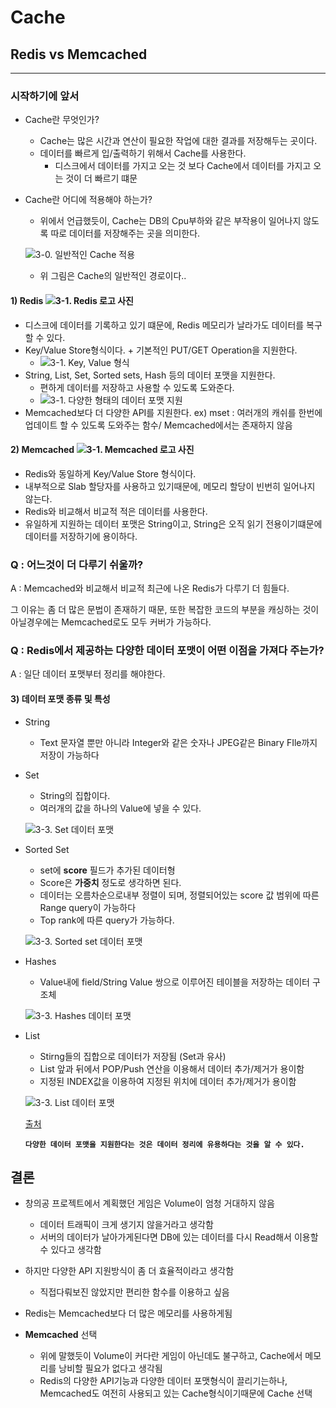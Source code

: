 # Cache
## Redis vs Memcached
* * *
### 시작하기에 앞서
* Cache란 무엇인가?
  * Cache는 많은 시간과 연산이 필요한 작업에 대한 결과를 저장해두는 곳이다.
  * 데이터를 빠르게 입/출력하기 위해서 Cache를 사용한다.
    * 디스크에서 데이터를 가지고 오는 것 보다 Cache에서 데이터를 가지고 오는 것이 더 빠르기 떄문
    
* Cache란 어디에 적용해야 하는가?
  * 위에서 언급했듯이, Cache는 DB의 Cpu부하와 같은 부작용이 일어나지 않도록 따로 데이터를 저장해주는 곳을 의미한다.
  
  ![3-0. 일반적인 Cache 적용](https://user-images.githubusercontent.com/43811124/49564057-9c0e5c00-f965-11e8-91eb-cb3595351d0b.PNG)
  
  * 위 그림은 Cache의 일반적인 경로이다.. 
  
#### 1) Redis   ![3-1. Redis 로고 사진](https://user-images.githubusercontent.com/43811124/49564322-759cf080-f966-11e8-82fe-285a4d09f241.PNG)
* 디스크에 데이터를 기록하고 있기 떄문에, Redis 메모리가 날라가도 데이터를 복구할 수 있다.
* Key/Value Store형식이다. + 기본적인 PUT/GET Operation을 지원한다.
  * ![3-1. Key, Value 형식](https://user-images.githubusercontent.com/43811124/49564688-c2cd9200-f967-11e8-8a66-2dd2822dd551.PNG)
* String, List, Set, Sorted sets, Hash 등의 데이터 포맷을 지원한다.
  * 편하게 데이터를 저장하고 사용할 수 있도록 도와준다.
  * ![3-1. 다양한 형태의 데이터 포맷 지원](https://user-images.githubusercontent.com/43811124/49564514-2c00d580-f967-11e8-9be0-21ff4b6e2afc.PNG)
* Memcached보다 더 다양한 API를 지원한다. ex) mset : 여러개의 캐쉬를 한번에 업데이트 할 수 있도록 도와주는 함수/ Memcached에서는 존재하지 않음


#### 2) Memcached    ![3-1. Memcached 로고 사진](https://user-images.githubusercontent.com/43811124/49564338-80f01c00-f966-11e8-9afa-0b542f367b1d.PNG)
* Redis와 동일하게 Key/Value Store 형식이다. 
* 내부적으로 Slab 할당자를 사용하고 있기때문에, 메모리 할당이 빈번히 일어나지 않는다.
* Redis와 비교해서 비교적 적은 데이터를 사용한다. 
* 유일하게 지원하는 데이터 포맷은 String이고, String은 오직 읽기 전용이기떄문에 데이터를 저장하기에 용이하다.

### Q : 어느것이 더 다루기 쉬울까?
A : Memcached와 비교해서 비교적 최근에 나온 Redis가 다루기 더 힘들다.

그 이유는 좀 더 많은 문법이 존재하기 때문, 또한 복잡한 코드의 부분을 캐싱하는 것이 아닐경우에는 Memcached로도 모두 커버가 가능하다.

### Q : Redis에서 제공하는 다양한 데이터 포맷이 어떤 이점을 가져다 주는가?
A : 일단 데이터 포맷부터 정리를 해야한다.
#### 3) 데이터 포맷 종류 및 특성
* String
  * Text 문자열 뿐만 아니라 Integer와 같은 숫자나 JPEG같은 Binary FIle까지 저장이 가능하다
* Set
  * String의 집합이다.
  * 여러개의 값을 하나의 Value에 넣을 수 있다.
  
  ![3-3. Set 데이터 포맷](https://user-images.githubusercontent.com/43811124/49565816-d8dd5180-f96b-11e8-9bd0-784d66276c2d.PNG)
* Sorted Set
  * set에 **score** 필드가 추가된 데이터형
  * Score은 **가중치** 정도로 생각하면 된다.
  * 데이터는 오름차순으로내부 정렬이 되며, 정렬되어있는 score 값 범위에 따른 Range query이 가능하다
  * Top rank에 따른 query가 가능하다.
  
  ![3-3. Sorted set 데이터 포맷](https://user-images.githubusercontent.com/43811124/49566026-a2540680-f96c-11e8-9405-4cc173990a04.PNG)
* Hashes
  * Value내에 field/String Value 쌍으로 이루어진 테이블을 저장하는 데이터 구조체
  
  ![3-3. Hashes 데이터 포맷](https://user-images.githubusercontent.com/43811124/49566038-aaac4180-f96c-11e8-9f05-8bda79342672.PNG)
* List
  * Stirng들의 집합으로 데이터가 저장됨 (Set과 유사)
  * List 앞과 뒤에서 POP/Push 연산을 이용해서 데이터 추가/제거가 용이함
  * 지정된 INDEX값을 이용하여 지정된 위치에 데이터 추가/제거가 용이함
  
  ![3-3. List 데이터 포맷](https://user-images.githubusercontent.com/43811124/49566048-b26be600-f96c-11e8-82e8-abc1622dee48.PNG)
  
  [출처][1]
  
  
  **`다양한 데이터 포맷을 지원한다는 것은 데이터 정리에 유용하다는 것을 알 수 있다.`**
  

## 결론
 * 창의공 프로젝트에서 계획했던 게임은 Volume이 엄청 거대하지 않음
   * 데이터 트래픽이 크게 생기지 않을거라고 생각함
   * 서버의 데이터가 날아가게된다면 DB에 있는 데이터를 다시 Read해서 이용할 수 있다고 생각함
 * 하지만 다양한 API 지원방식이 좀 더 효율적이라고 생각함
   * 직접다뤄보진 않았지만 편리한 함수를 이용하고 싶음
 * Redis는 Memcached보다 더 많은 메모리를 사용하게됨
 * **Memcached** 선택
   * 위에 말했듯이 Volume이 커다란 게임이 아닌데도 불구하고, Cache에서 메모리를 낭비할 필요가 없다고 생각됨
   * Redis의 다양한 API기능과 다양한 데이터 포맷형식이 끌리기는하나, Memcached도 여전히 사용되고 있는 Cache형식이기때문에 Cache 선택
   
   [1]:http://bcho.tistory.com/654
